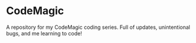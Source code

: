 # CodeMagic
A repository for my CodeMagic coding series. Full of updates, unintentional bugs, and me learning to code!
